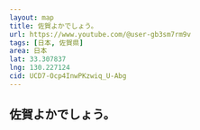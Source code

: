 ```yaml
---
layout: map
title: 佐賀よかでしょう。
url: https://www.youtube.com/@user-gb3sm7rm9v
tags: [日本, 佐賀県]
area: 日本
lat: 33.307837
lng: 130.227124
cid: UCD7-Ocp4InwPKzwiq_U-Abg
---
```


## 佐賀よかでしょう。
